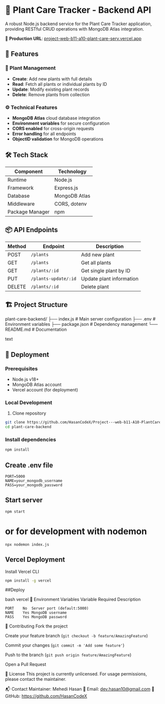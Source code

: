 # 🌿 Plant Care Tracker - Backend API

A robust Node.js backend service for the Plant Care Tracker application, providing RESTful CRUD operations with MongoDB Atlas integration.

🔗 **Production URL**: [project-web-b11-a10-plant-care-serv.vercel.app](https://project-web-b11-a10-plant-care-serv.vercel.app)

## 🚀 Features

### 🌱 Plant Management
- **Create**: Add new plants with full details
- **Read**: Fetch all plants or individual plants by ID
- **Update**: Modify existing plant records
- **Delete**: Remove plants from collection

### ⚙️ Technical Features
- **MongoDB Atlas** cloud database integration
- **Environment variables** for secure configuration
- **CORS enabled** for cross-origin requests
- **Error handling** for all endpoints
- **ObjectID validation** for MongoDB operations

## 🛠 Tech Stack

| Component       | Technology       |
|----------------|------------------|
| Runtime        | Node.js          |
| Framework      | Express.js       |
| Database       | MongoDB Atlas    |
| Middleware     | CORS, dotenv     |
| Package Manager| npm              |

## 📦 API Endpoints

| Method | Endpoint          | Description                     |
|--------|------------------|---------------------------------|
| POST   | `/plants`        | Add new plant                   |
| GET    | `/plants`        | Get all plants                  |
| GET    | `/plants/:id`    | Get single plant by ID          |
| PUT    | `/plants-update/:id` | Update plant information    |
| DELETE | `/plants/:id`    | Delete plant                    |

## 🏗 Project Structure
plant-care-backend/
├── index.js # Main server configuration
├── .env # Environment variables
├── package.json # Dependency management
└── README.md # Documentation

text

## 🚀 Deployment

### Prerequisites
- Node.js v18+
- MongoDB Atlas account
- Vercel account (for deployment)

### Local Development
1. Clone repository
```bash
git clone https://github.com/HasanCodeX/Project---web-b11-A10-PlantCare---server
cd plant-care-backend
```

### Install dependencies

```bash
npm install
```

## Create .env file

```env
PORT=5000
NAME=your_mongodb_username
PASS=your_mongodb_password
```

## Start server

```bash
npm start
```

# or for development with nodemon

```npx nodemon index.js```

## Vercel Deployment

Install Vercel CLI

``` bash
npm install -g vercel
```

##Deploy

bash
vercel
📜 Environment Variables
Variable	Required	Description
```
PORT	No	Server port (default:5000)
NAME	Yes	MongoDB username
PASS	Yes	MongoDB password
```
🤝 Contributing
Fork the project

Create your feature branch (```git checkout -b feature/AmazingFeature```)

Commit your changes (```git commit -m 'Add some feature'```)

Push to the branch (```git push origin feature/AmazingFeature```)

Open a Pull Request

📄 License
This project is currently unlicensed. For usage permissions, please contact the maintainer.

📬 Contact
Maintainer: Mehedi Hasan
📧 Email: dev.hasan10@gmail.com
🔗 GitHub: https://github.com/HasanCodeX
